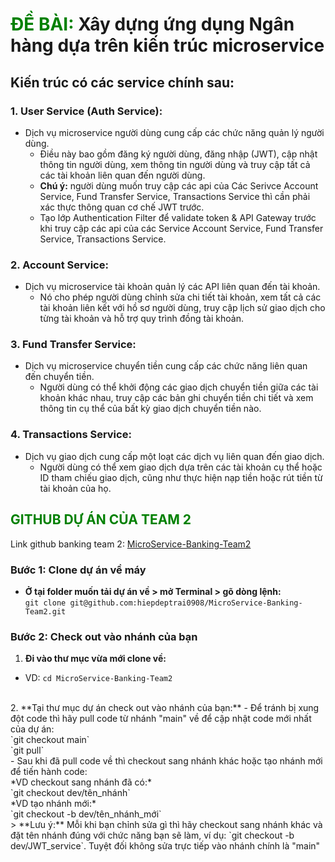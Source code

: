 # <font color="green">ĐỀ BÀI:</font> Xây dựng ứng dụng Ngân hàng dựa trên kiến trúc microservice

## Kiến trúc có các service chính sau:

### 1. User Service (Auth Service):

-   Dịch vụ microservice người dùng cung cấp các chức năng quản lý người dùng.
    -   Điều này bao gồm đăng ký người dùng, đăng nhập (JWT), cập nhật thông tin người dùng, xem thông tin người dùng và truy cập tất cả các tài khoản liên quan đến người dùng.
    -   **Chú ý:** người dùng muốn truy cập các api của Các Serivce Account Service, Fund Transfer Service, Transactions Service thì cần phải xác thực thông quan cơ chế JWT trước.
    -   Tạo lớp Authentication Filter để validate token & API Gateway trước khi truy cập các api của các Service Account Service, Fund Transfer Service, Transactions Service.

### 2. Account Service:

-   Dịch vụ microservice tài khoản quản lý các API liên quan đến tài khoản.
    -   Nó cho phép người dùng chỉnh sửa chi tiết tài khoản, xem tất cả các tài khoản liên kết với hồ sơ người dùng, truy cập lịch sử giao dịch cho từng tài khoản và hỗ trợ quy trình đồng tài khoản.

### 3. Fund Transfer Service:

-   Dịch vụ microservice chuyển tiền cung cấp các chức năng liên quan đến chuyển tiền.
    -   Người dùng có thể khởi động các giao dịch chuyển tiền giữa các tài khoản khác nhau, truy cập các bản ghi chuyển tiền chi tiết và xem thông tin cụ thể của bất kỳ giao dịch chuyển tiền nào.

### 4. Transactions Service:

-   Dịch vụ giao dịch cung cấp một loạt các dịch vụ liên quan đến giao dịch.
    -   Người dùng có thể xem giao dịch dựa trên các tài khoản cụ thể hoặc ID tham chiếu giao dịch, cũng như thực hiện nạp tiền hoặc rút tiền từ tài khoản của họ.

## <font color="green">GITHUB DỰ ÁN CỦA TEAM 2</font>

Link github banking team 2: [MicroService-Banking-Team2](https://github.com/hiepdeptrai0908/MicroService-Banking-Team2)

### Bước 1: Clone dự án về máy
- **Ở tại folder muốn tải dự án về > mở Terminal > gõ dòng lệnh:**<br>
  `git clone git@github.com:hiepdeptrai0908/MicroService-Banking-Team2.git`

### Bước 2: Check out vào nhánh của bạn
1. **Đi vào thư mục vừa mới clone về:**<br>
- VD: `cd MicroService-Banking-Team2`
<br>
2. **Tại thư mục dự án check out vào nhánh của bạn:**
- Để tránh bị xung đột code thì hãy pull code từ nhánh "main" về để cập nhật code mới nhất của dự án:<br>
    `git checkout main`<br>
    `git pull`
  <br>
- Sau khi đã pull code về thì checkout sang nhánh khác hoặc tạo nhánh mới để tiến hành code:<br>
*VD checkout sang nhánh đã có:*<br>
`git checkout dev/tên_nhánh`<br>
*VD tạo nhánh mới:*<br>
`git checkout -b dev/tên_nhánh_mới`<br>
> **Lưu ý:** Mỗi khi bạn chỉnh sửa gì thì hãy checkout sang nhánh khác và đặt tên nhánh đúng với chức năng bạn sẽ làm, ví dụ: `git checkout -b dev/JWT_service`. Tuyệt đối không sửa trực tiếp vào nhánh chính là "main"
